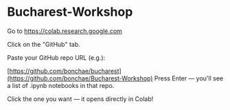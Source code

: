 # Bucharest-Workshop

Go to https://colab.research.google.com

Click on the "GitHub" tab.

Paste your GitHub repo URL (e.g.):

[https://github.com/bonchae/bucharest](https://github.com/bonchae/Bucharest-Workshop) Press Enter — you'll see a list of .ipynb notebooks in that repo.

Click the one you want — it opens directly in Colab!
